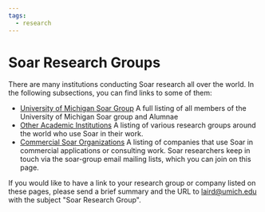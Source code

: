 ```yaml
---
tags:
  - research
---
```


<!-- markdown-link-check-disable-next-line -->
<!-- old URL: https://soar.eecs.umich.edu/groups -->

# Soar Research Groups

There are many institutions conducting Soar research all over the world. In the
following subsections, you can find links to some of them:

- [University of Michigan Soar Group](http://soar.eecs.umich.edu/UofMSoarGroup)
  A full listing of all members of the University of Michigan Soar group and Alumnae
- [Other Academic Institutions](./OtherAcademicInstitutions.md)
  A listing of various research groups around the world who use Soar in their work.
- [Commercial Soar Organizations](./CommercialSoarOrganizations.md)
  A listing of companies that use Soar in commercial applications or consulting work.
  Soar researchers keep in touch via the soar-group email mailing lists, which you can join on this page.

If you would like to have a link to your research group or company listed on
these pages, please send a brief summary and the URL to laird@umich.edu with the
subject "Soar Research Group".
